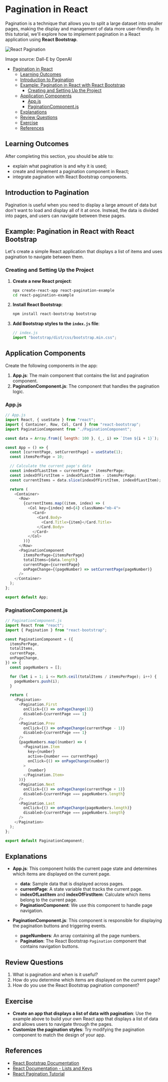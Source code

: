 # Pagination in React

Pagination is a technique that allows you to split a large dataset into smaller pages, making the display and management of data more user-friendly. In this tutorial, we'll explore how to implement pagination in a React application using **React Bootstrap**.

![React Pagination](React-Pagination.webp)

Image source: Dall-E by OpenAI

- [Pagination in React](#pagination-in-react)
  - [Learning Outcomes](#learning-outcomes)
  - [Introduction to Pagination](#introduction-to-pagination)
  - [Example: Pagination in React with React Bootstrap](#example-pagination-in-react-with-react-bootstrap)
    - [Creating and Setting Up the Project](#creating-and-setting-up-the-project)
  - [Application Components](#application-components)
    - [App.js](#appjs)
    - [PaginationComponent.js](#paginationcomponentjs)
  - [Explanations](#explanations)
  - [Review Questions](#review-questions)
  - [Exercise](#exercise)
  - [References](#references)

## Learning Outcomes

After completing this section, you should be able to:

- explain what pagination is and why it is used;
- create and implement a pagination component in React;
- integrate pagination with React Bootstrap components.

## Introduction to Pagination

Pagination is useful when you need to display a large amount of data but don't want to load and display all of it at once. Instead, the data is divided into pages, and users can navigate between these pages.

## Example: Pagination in React with React Bootstrap

Let's create a simple React application that displays a list of items and uses pagination to navigate between them.

### Creating and Setting Up the Project

1. **Create a new React project**:

   ```bash
   npx create-react-app react-pagination-example
   cd react-pagination-example
   ```

2. **Install React Bootstrap**:

   ```bash
   npm install react-bootstrap bootstrap
   ```

3. **Add Bootstrap styles to the `index.js` file**:

   ```javascript
   // index.js
   import "bootstrap/dist/css/bootstrap.min.css";
   ```

## Application Components

Create the following components in the app:

1. **App.js**: The main component that contains the list and pagination component.
2. **PaginationComponent.js**: The component that handles the pagination logic.

### App.js

```javascript
// App.js
import React, { useState } from "react";
import { Container, Row, Col, Card } from "react-bootstrap";
import PaginationComponent from "./PaginationComponent";

const data = Array.from({ length: 100 }, (_, i) => `Item ${i + 1}`);

const App = () => {
  const [currentPage, setCurrentPage] = useState(1);
  const itemsPerPage = 10;

  // Calculate the current page's data
  const indexOfLastItem = currentPage * itemsPerPage;
  const indexOfFirstItem = indexOfLastItem - itemsPerPage;
  const currentItems = data.slice(indexOfFirstItem, indexOfLastItem);

  return (
    <Container>
      <Row>
        {currentItems.map((item, index) => (
          <Col key={index} md={4} className="mb-4">
            <Card>
              <Card.Body>
                <Card.Title>{item}</Card.Title>
              </Card.Body>
            </Card>
          </Col>
        ))}
      </Row>
      <PaginationComponent
        itemsPerPage={itemsPerPage}
        totalItems={data.length}
        currentPage={currentPage}
        onPageChange={(pageNumber) => setCurrentPage(pageNumber)}
      />
    </Container>
  );
};

export default App;
```

### PaginationComponent.js

```javascript
// PaginationComponent.js
import React from "react";
import { Pagination } from "react-bootstrap";

const PaginationComponent = ({
  itemsPerPage,
  totalItems,
  currentPage,
  onPageChange,
}) => {
  const pageNumbers = [];

  for (let i = 1; i <= Math.ceil(totalItems / itemsPerPage); i++) {
    pageNumbers.push(i);
  }

  return (
    <Pagination>
      <Pagination.First
        onClick={() => onPageChange(1)}
        disabled={currentPage === 1}
      />
      <Pagination.Prev
        onClick={() => onPageChange(currentPage - 1)}
        disabled={currentPage === 1}
      />
      {pageNumbers.map((number) => (
        <Pagination.Item
          key={number}
          active={number === currentPage}
          onClick={() => onPageChange(number)}
        >
          {number}
        </Pagination.Item>
      ))}
      <Pagination.Next
        onClick={() => onPageChange(currentPage + 1)}
        disabled={currentPage === pageNumbers.length}
      />
      <Pagination.Last
        onClick={() => onPageChange(pageNumbers.length)}
        disabled={currentPage === pageNumbers.length}
      />
    </Pagination>
  );
};

export default PaginationComponent;
```

## Explanations

- **App.js**: This component holds the current page state and determines which items are displayed on the current page.

  - **data**: Sample data that is displayed across pages.
  - **currentPage**: A state variable that tracks the current page.
  - **indexOfLastItem** and **indexOfFirstItem**: Calculate which items belong to the current page.
  - **PaginationComponent**: We use this component to handle page navigation.

- **PaginationComponent.js**: This component is responsible for displaying the pagination buttons and triggering events.
  - **pageNumbers**: An array containing all the page numbers.
  - **Pagination**: The React Bootstrap `Pagination` component that contains navigation buttons.

## Review Questions

1. What is pagination and when is it useful?
2. How do you determine which items are displayed on the current page?
3. How do you use the React Bootstrap pagination component?

## Exercise

- **Create an app that displays a list of data with pagination**: Use the example above to build your own React app that displays a list of data and allows users to navigate through the pages.
- **Customize the pagination styles**: Try modifying the pagination component to match the design of your app.

## References

- [React Bootstrap Documentation](https://react-bootstrap.github.io/docs/components/pagination)
- [React Documentation - Lists and Keys](https://react.dev/learn/rendering-lists)
- [React Pagination Tutorial](https://www.freecodecamp.org/news/build-a-custom-pagination-component-in-react/)
